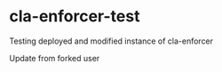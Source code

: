 # cla-enforcer-test
Testing deployed and modified instance of cla-enforcer

Update from forked user
